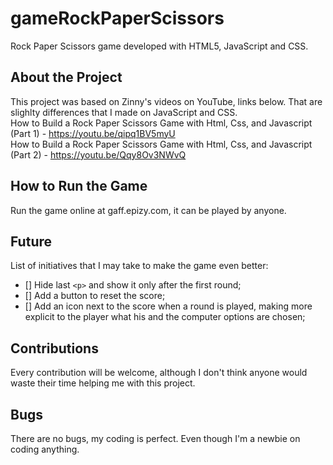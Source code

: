 # gameRockPaperScissors
Rock Paper Scissors game developed with HTML5, JavaScript and CSS. 


## About the Project 
This project was based on Zinny's videos on YouTube, links below. That are slighlty differences that I made on JavaScript and CSS.<br />
How to Build a Rock Paper Scissors Game with Html, Css, and Javascript (Part 1) - https://youtu.be/qipq1BV5myU<br />
How to Build a Rock Paper Scissors Game with Html, Css, and Javascript (Part 2) - https://youtu.be/Qqy8Ov3NWvQ


## How to Run the Game
Run the game online at gaff.epizy.com, it can be played by anyone.


## Future
List of initiatives that I may take to make the game even better:
- [] Hide last `<p>` and show it only after the first round;
- [] Add a button to reset the score;
- [] Add an icon next to the score when a round is played, making more explicit to the player what his and the computer options are chosen;


## Contributions
Every contribution will be welcome, although I don't think anyone would waste their time helping me with this project.


## Bugs
There are no bugs, my coding is perfect. Even though I'm a newbie on coding anything.


